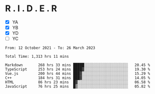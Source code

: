 # R . I . D . E . R

- [x] YA
- [x] YB
- [x] YD
- [ ] YC

<!--START_SECTION:waka-->

```text
From: 12 October 2021 - To: 26 March 2023

Total Time: 1,313 hrs 11 mins

Markdown       268 hrs 33 mins █████░░░░░░░░░░░░░░░░░░░░   20.45 %
TypeScript     253 hrs 24 mins ████▓░░░░░░░░░░░░░░░░░░░░   19.30 %
Vue.js         200 hrs 44 mins ███▓░░░░░░░░░░░░░░░░░░░░░   15.29 %
C++            184 hrs 31 mins ███▓░░░░░░░░░░░░░░░░░░░░░   14.05 %
HTML           86 hrs 23 mins  █▓░░░░░░░░░░░░░░░░░░░░░░░   06.58 %
JavaScript     76 hrs 25 mins  █▒░░░░░░░░░░░░░░░░░░░░░░░   05.82 %
```

<!--END_SECTION:waka-->
